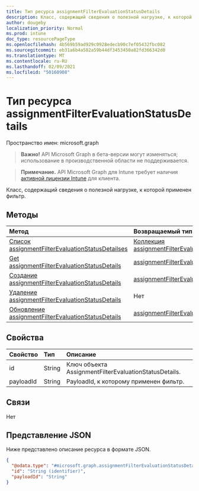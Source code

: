 ```yaml
---
title: Тип ресурса assignmentFilterEvaluationStatusDetails
description: Класс, содержащий сведения о полезной нагрузке, к которой применен фильтр.
author: dougeby
localization_priority: Normal
ms.prod: intune
doc_type: resourcePageType
ms.openlocfilehash: 4b569b59ad929c0928edecb90c7ef05432fbc082
ms.sourcegitcommit: eb31a6b4a582a59b44df3453450a82fd366342d0
ms.translationtype: MT
ms.contentlocale: ru-RU
ms.lasthandoff: 02/09/2021
ms.locfileid: "50160908"
---
```

# <a name="assignmentfilterevaluationstatusdetails-resource-type"></a>Тип ресурса assignmentFilterEvaluationStatusDetails

Пространство имен: microsoft.graph

> **Важно!** API Microsoft Graph в бета-версии могут изменяться; использование в производственной области не поддерживается.

> **Примечание.** API Microsoft Graph для Intune требует наличия [активной лицензии Intune](https://go.microsoft.com/fwlink/?linkid=839381) для клиента.

Класс, содержащий сведения о полезной нагрузке, к которой применен фильтр.

## <a name="methods"></a>Методы
|Метод|Возвращаемый тип|Описание|
|:---|:---|:---|
|[Список assignmentFilterEvaluationStatusDetailses](../api/intune-policyset-assignmentfilterevaluationstatusdetails-list.md)|[Коллекция assignmentFilterEvaluationStatusDetails](../resources/intune-policyset-assignmentfilterevaluationstatusdetails.md)|Список свойств и связей объектов [assignmentFilterEvaluationStatusDetails.](../resources/intune-policyset-assignmentfilterevaluationstatusdetails.md)|
|[Get assignmentFilterEvaluationStatusDetails](../api/intune-policyset-assignmentfilterevaluationstatusdetails-get.md)|[assignmentFilterEvaluationStatusDetails](../resources/intune-policyset-assignmentfilterevaluationstatusdetails.md)|Чтение свойств и связей объекта [assignmentFilterEvaluationStatusDetails.](../resources/intune-policyset-assignmentfilterevaluationstatusdetails.md)|
|[Создание assignmentFilterEvaluationStatusDetails](../api/intune-policyset-assignmentfilterevaluationstatusdetails-create.md)|[assignmentFilterEvaluationStatusDetails](../resources/intune-policyset-assignmentfilterevaluationstatusdetails.md)|Создание объекта [assignmentFilterEvaluationStatusDetails.](../resources/intune-policyset-assignmentfilterevaluationstatusdetails.md)|
|[Удаление assignmentFilterEvaluationStatusDetails](../api/intune-policyset-assignmentfilterevaluationstatusdetails-delete.md)|Нет|Удаляет [assignmentFilterEvaluationStatusDetails.](../resources/intune-policyset-assignmentfilterevaluationstatusdetails.md)|
|[Обновление assignmentFilterEvaluationStatusDetails](../api/intune-policyset-assignmentfilterevaluationstatusdetails-update.md)|[assignmentFilterEvaluationStatusDetails](../resources/intune-policyset-assignmentfilterevaluationstatusdetails.md)|Обновление свойств объекта [assignmentFilterEvaluationStatusDetails.](../resources/intune-policyset-assignmentfilterevaluationstatusdetails.md)|

## <a name="properties"></a>Свойства
|Свойство|Тип|Описание|
|:---|:---|:---|
|id|String|Ключ объекта AssignmentFilterEvaluationStatusDetails.|
|payloadId|String|PayloadId, к которому применен фильтр.|

## <a name="relationships"></a>Связи
Нет

## <a name="json-representation"></a>Представление JSON
Ниже представлено описание ресурса в формате JSON.
<!-- {
  "blockType": "resource",
  "keyProperty": "id",
  "@odata.type": "microsoft.graph.assignmentFilterEvaluationStatusDetails"
}
-->
``` json
{
  "@odata.type": "#microsoft.graph.assignmentFilterEvaluationStatusDetails",
  "id": "String (identifier)",
  "payloadId": "String"
}
```




